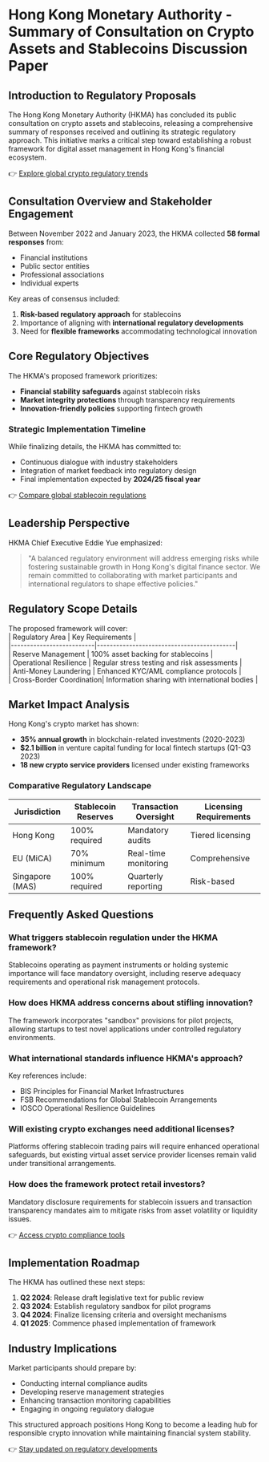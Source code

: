 # Hong Kong Monetary Authority - Summary of Consultation on Crypto Assets and Stablecoins Discussion Paper

## Introduction to Regulatory Proposals  
The Hong Kong Monetary Authority (HKMA) has concluded its public consultation on crypto assets and stablecoins, releasing a comprehensive summary of responses received and outlining its strategic regulatory approach. This initiative marks a critical step toward establishing a robust framework for digital asset management in Hong Kong's financial ecosystem.  

👉 [Explore global crypto regulatory trends](https://bit.ly/okx-bonus)  

## Consultation Overview and Stakeholder Engagement  
Between November 2022 and January 2023, the HKMA collected **58 formal responses** from:  
- Financial institutions  
- Public sector entities  
- Professional associations  
- Individual experts  

Key areas of consensus included:  
1. **Risk-based regulatory approach** for stablecoins  
2. Importance of aligning with **international regulatory developments**  
3. Need for **flexible frameworks** accommodating technological innovation  

## Core Regulatory Objectives  
The HKMA's proposed framework prioritizes:  
- **Financial stability safeguards** against stablecoin risks  
- **Market integrity protections** through transparency requirements  
- **Innovation-friendly policies** supporting fintech growth  

### Strategic Implementation Timeline  
While finalizing details, the HKMA has committed to:  
- Continuous dialogue with industry stakeholders  
- Integration of market feedback into regulatory design  
- Final implementation expected by **2024/25 fiscal year**  

👉 [Compare global stablecoin regulations](https://bit.ly/okx-bonus)  

## Leadership Perspective  
HKMA Chief Executive Eddie Yue emphasized:  
> "A balanced regulatory environment will address emerging risks while fostering sustainable growth in Hong Kong's digital finance sector. We remain committed to collaborating with market participants and international regulators to shape effective policies."

## Regulatory Scope Details  
The proposed framework will cover:  
| Regulatory Area          | Key Requirements                          |  
|--------------------------|-------------------------------------------|  
| Reserve Management       | 100% asset backing for stablecoins         |  
| Operational Resilience   | Regular stress testing and risk assessments |  
| Anti-Money Laundering    | Enhanced KYC/AML compliance protocols       |  
| Cross-Border Coordination| Information sharing with international bodies |  

## Market Impact Analysis  
Hong Kong's crypto market has shown:  
- **35% annual growth** in blockchain-related investments (2020-2023)  
- **$2.1 billion** in venture capital funding for local fintech startups (Q1-Q3 2023)  
- **18 new crypto service providers** licensed under existing frameworks  

### Comparative Regulatory Landscape  
| Jurisdiction      | Stablecoin Reserves | Transaction Oversight | Licensing Requirements |  
|-------------------|---------------------|------------------------|------------------------|  
| Hong Kong         | 100% required       | Mandatory audits       | Tiered licensing       |  
| EU (MiCA)         | 70% minimum         | Real-time monitoring   | Comprehensive          |  
| Singapore (MAS)   | 100% required       | Quarterly reporting    | Risk-based             |  

## Frequently Asked Questions  

### What triggers stablecoin regulation under the HKMA framework?  
Stablecoins operating as payment instruments or holding systemic importance will face mandatory oversight, including reserve adequacy requirements and operational risk management protocols.  

### How does HKMA address concerns about stifling innovation?  
The framework incorporates "sandbox" provisions for pilot projects, allowing startups to test novel applications under controlled regulatory environments.  

### What international standards influence HKMA's approach?  
Key references include:  
- BIS Principles for Financial Market Infrastructures  
- FSB Recommendations for Global Stablecoin Arrangements  
- IOSCO Operational Resilience Guidelines  

### Will existing crypto exchanges need additional licenses?  
Platforms offering stablecoin trading pairs will require enhanced operational safeguards, but existing virtual asset service provider licenses remain valid under transitional arrangements.  

### How does the framework protect retail investors?  
Mandatory disclosure requirements for stablecoin issuers and transaction transparency mandates aim to mitigate risks from asset volatility or liquidity issues.  

👉 [Access crypto compliance tools](https://bit.ly/okx-bonus)  

## Implementation Roadmap  
The HKMA has outlined these next steps:  
1. **Q2 2024**: Release draft legislative text for public review  
2. **Q3 2024**: Establish regulatory sandbox for pilot programs  
3. **Q4 2024**: Finalize licensing criteria and oversight mechanisms  
4. **Q1 2025**: Commence phased implementation of framework  

## Industry Implications  
Market participants should prepare by:  
- Conducting internal compliance audits  
- Developing reserve management strategies  
- Enhancing transaction monitoring capabilities  
- Engaging in ongoing regulatory dialogue  

This structured approach positions Hong Kong to become a leading hub for responsible crypto innovation while maintaining financial system stability.  

👉 [Stay updated on regulatory developments](https://bit.ly/okx-bonus)